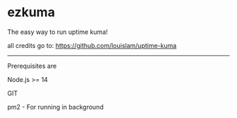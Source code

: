 # ezkuma
The easy way to run uptime kuma!

all credits go to: https://github.com/louislam/uptime-kuma

---
Prerequisites are

Node.js >= 14

GIT

pm2 - For running in background
